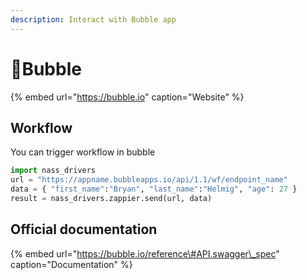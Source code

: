 ```yaml
---
description: Interact with Bubble app
---
```


# 🛁Bubble

{% embed url="https://bubble.io" caption="Website" %}

## Workflow

You can trigger workflow in bubble 

```python
import nass_drivers
url = "https://appname.bubbleapps.io/api/1.1/wf/endpoint_name"
data = { "first_name":"Bryan", "last_name":"Helmig", "age": 27 }
result = nass_drivers.zappier.send(url, data)
```

## Official documentation

{% embed url="https://bubble.io/reference\#API.swagger\_spec" caption="Documentation" %}



